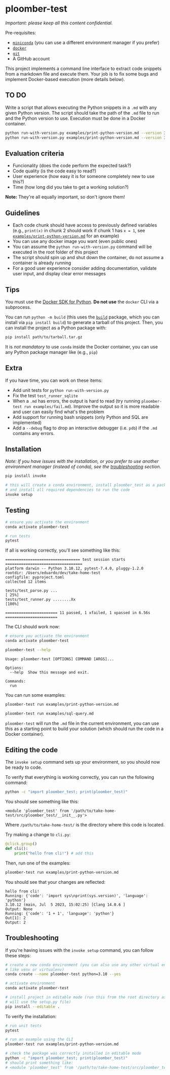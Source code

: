 # ploomber-test

*Important: please keep all this content confidential.*

Pre-requisites:

- [`miniconda`](https://docs.conda.io/en/latest/miniconda.html) (you can use a different environment manager if you prefer)
- [`docker`](https://www.docker.com/products/docker-desktop/)
- [`git`](https://git-scm.com/downloads)
- A GitHub account 

This project implements a command line interface to extract code snippets from a
markdown file and execute them. Your job is to fix some bugs and implement
Docker-based execution (more details below).

## TO DO

Write a script that allows executing the Python snippets in a `.md` with any given
Python version. The script should take the path of the `.md` file to run and
the Python version to use. Execution must be done in a Docker container.

```sh
python run-with-version.py examples/print-python-version.md --version 3.10
python run-with-version.py examples/print-python-version.md --version 3.11
```

## Evaluation criteria

- Funcionality (does the code perform the expected task?)
- Code quality (is the code easy to read?)
- User experience (how easy it is for someone completely new to use this?)
- Time (how long did you take to get a working solution?)

**Note:** They're all equally important, so don't ignore them!

## Guidelines

- Each code chunk should have access to previously defined variables (e.g., `print(x)` in chunk 2 should work if chunk 1 has `x = 1`, see [`examples/print-python-version.md`](examples/print-python-version.md) for an example)
- You can use any docker image you want (even public ones)
- You can assume the `python run-with-version.py` command will be executed in the root folder of this project
- The script should spin up and shut down the container, do not assume a container is already running
- For a good user experience consider adding documentation, validate user input, and display clear error messages

## Tips

You must use the [Docker SDK for Python](https://github.com/docker/docker-py). **Do not use** the `docker` CLI via a subprocess.

You can run `python -m build` (this uses the [`build`](https://github.com/pypa/build) package, which you can install via `pip install build`) to generate a tarball of this project. Then, you can install the project as a Python package with:

```sh
pip install path/to/tarball.tar.gz
```

It is *not mandatory* to use `conda` inside the Docker container, you can use any Python package manager like (e.g., `pip`)

## Extra

If you have time, you can work on these items:

- Add unit tests for `python run-with-version.py`
- Fix the test `test_runner_sqlite`
- When a `.md` has errors, the output is hard to read (try running `ploomber-test run examples/fail.md`). Improve the output so it is more readable and user can easily find what's the problem
- Add support for running bash snippets (only Python and SQL are implemented)
- Add a `--debug` flag to drop an interactive debugger (i.e. `pdb`) if the `.md` contains any errors.

## Installation

*Note: If you have issues with the installation, or you prefer to use another environment manager (instead of conda), see the [troubleshooting](#troubleshooting) section.*

```sh
pip install invoke

# this will create a conda environment, install ploomber_test as a package
# and install all required dependencies to run the code
invoke setup
```

## Testing

```sh
# ensure you activate the environment
conda activate ploomber-test

# run tests
pytest
```

If all is working correctly, you'll see something like this:

```
================================= test session starts ==================================
platform darwin -- Python 3.10.12, pytest-7.4.0, pluggy-1.2.0
rootdir: /Users/eduardo/dev/take-home-test
configfile: pyproject.toml
collected 12 items

tests/test_parse.py ...                                                          [ 25%]
tests/test_runner.py ........Xx                                                  [100%]

======================= 11 passed, 1 xfailed, 1 xpassed in 6.56s =======================
```

The CLI should work now:

```sh
# ensure you activate the environment
conda activate ploomber-test

ploomber-test --help
```

```
Usage: ploomber-test [OPTIONS] COMMAND [ARGS]...

Options:
  --help  Show this message and exit.

Commands:
  run
```

You can run some examples:

```sh
ploomber-test run examples/print-python-version.md

ploomber-test run examples/sql-query.md
```

`ploomber-test` will run the `.md` file in the current environment, you can use this
as a starting point to build your solution (which should run the code in a Docker
container).


## Editing the code

The `invoke setup` command sets up your environment, so you should now be ready to
code.

To verify that everything is working correctly, you can run the following command:

```sh
python -c "import ploomber_test; print(ploomber_test)"
```

You should see something like this:

```
<module 'ploomber_test' from '/path/to/take-home-test/src/ploomber_test/__init__.py'>
```

Where `/path/to/take-home-test/` is the directory where this code is located.

Try making a change to `cli.py`:

```python
@click.group()
def cli():
    print("hello from cli!") # add this
```

Then, run one of the examples:

```sh
ploomber-test run examples/print-python-version.md
```

You should see that your changes are reflected:

```
hello from cli!
Running: {'code': 'import sys\nprint(sys.version)', 'language': 'python'}
3.10.12 (main, Jul  5 2023, 15:02:25) [Clang 14.0.6 ]
Output: None
Running: {'code': '1 + 1', 'language': 'python'}
Out[1]: 2
Output: 2
```

## Troubleshooting

If you're having issues with the `invoke setup` command, you can follow these steps:

```sh
# create a new conda environment (you can also use any other virtual environment tool
# like venv or virtualenv)
conda create --name ploomber-test python=3.10 --yes

# activate environment
conda activate ploomber-test

# install project in editable mode (run this from the root directory as this command
# will use the setup.py file)
pip install --editable .
```

To verify the installation:

```sh
# run unit tests
pytest

# run an example using the CLI
ploomber-test run examples/print-python-version.md

# check the package was correctly installed in editable mode
python -c "import ploomber_test; print(ploomber_test)"
# should print something like:
# <module 'ploomber_test' from '/path/to/take-home-test/src/ploomber_test/__init__.py'>
```
